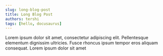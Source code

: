 ```yaml
---
slug: long-blog-post
title: Long Blog Post
authors: tershi
tags: [hello, docusaurus]
---
```



Lorem ipsum dolor sit amet, consectetur adipiscing elit. Pellentesque elementum dignissim ultricies. Fusce rhoncus ipsum tempor eros aliquam consequat. Lorem ipsum dolor sit amet
